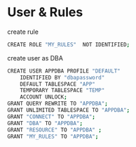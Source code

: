 # User & Rules

create rule
```sh
CREATE ROLE "MY_RULES"  NOT IDENTIFIED;
```
create user  as DBA

```sh
CREATE USER APPDBA PROFILE "DEFAULT" 
	IDENTIFIED BY "dbapassword" 
	DEFAULT TABLESPACE "APP" 
	TEMPORARY TABLESPACE "TEMP"
	ACCOUNT UNLOCK;
GRANT QUERY REWRITE TO "APPDBA";
GRANT UNLIMITED TABLESPACE TO "APPDBA";
GRANT "CONNECT" TO "APPDBA";
GRANT "DBA" TO "APPDBA";
GRANT "RESOURCE" TO "APPDBA" ;
GRANT "MY_RULES" TO "APPDBA";
```


